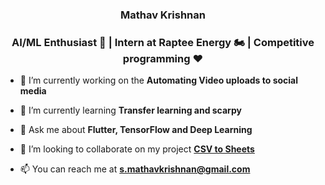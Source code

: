 <h3 align="center">Mathav Krishnan</h3>

<h3 align="center">AI/ML Enthusiast 🚀 | Intern at Raptee Energy 🏍️ | Competitive programming ❤️</h3>

- 🔭 I’m currently working on the **Automating Video uploads to social media** 

- 🌱 I’m currently learning **Transfer learning and scarpy**

- 💬 Ask me about **Flutter, TensorFlow and Deep Learning**

- 👯 I’m looking to collaborate on my project **[CSV to Sheets]([https://github.com/Saketspradhan/EECS-504-F23](https://github.com/mathavkrishnan/CSV2SHEETS))**

- 📫 You can reach me at **s.mathavkrishnan@gmail.com**

<be>



